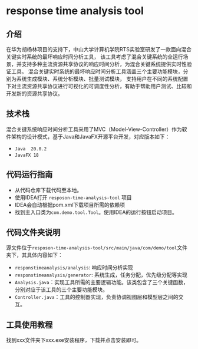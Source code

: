 # response time analysis tool

## 介绍
在华为胡杨林项目的支持下，中山大学计算机学院RTS实验室研发了一款面向混合关键实时系统的最坏响应时间分析工具，
该工具考虑了混合关键系统的全运行场景，并支持多种主流资源共享协议的响应时间分析，为混合关键系统提供实时性验证工具。
混合关键实时系统的最坏响应时间分析工具涵盖三个主要功能模块，分别为系统生成模块、系统分析模块、批量测试模块，
支持用户在不同的系统配置下对主流资源共享协议进行可视化的可调度性分析，有助于帮助用户测试、比较和开发新的资源共享协议。


## 技术栈
混合关键系统响应时间分析工具采用了MVC（Model-View-Controller）作为软件架构的设计模式，基于Java和JavaFX开源平台开发，对应版本如下：

- `Java  20.0.2`
- `JavaFX 18`


## 代码运行指南

- 从代码仓库下载代码至本地。
- 使用IDEA打开 `resposon-time-analysis-tool` 项目
- IDEA会自动根据pom.xml下载项目所需的依赖项
- 找到主入口类为`com.demo.tool.Tool`。使用IDEA的运行按钮启动项目。
  

## 代码文件夹说明

源文件位于`resposon-time-analysis-tool/src/main/java/com/demo/tool`文件夹下，其具体内容如下：
- `responstimeanalysis/analysis`: 响应时间分析实现
- `responstimeanalysis/generator`: 系统生成，任务分配，优先级分配等实现
- `Analysis.java`：实现工具所需的主要逻辑功能。该类包含了三个关键函数，分别对应于该工具的三个主要功能模块。
- `Controller.java`：工具的控制器实现，负责协调视图层和模型层之间的交互。

## 工具使用教程

找到xxx文件夹下xxx.exe安装程序，下载并点击安装即可。



